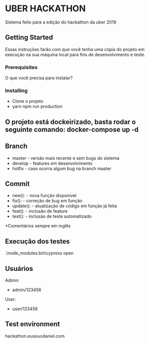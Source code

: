 # UBER HACKATHON

Sistema feito para a edição do hackathon da uber 2019

## Getting Started

Essas instruções farão com que você tenha uma cópia do projeto em execução na sua máquina local para fins de desenvolvimento e teste.

### Prerequisites

O que você precisa para instalar?

### Installing

- Clone o projeto
- yarn
npm run production

## O projeto está dockeirizado, basta rodar o seguinte comando: docker-compose up -d

## Branch
- master - versão mais recente e sem bugs do sistema
- develop - features em desenvolvimento
- hotfix - caso ocorra algum bug na branch master

## Commit
- new(): - nova função disponível
- fix(): - correção de bug em função
- update(): - atualização de código em função já feita
- feat(): - inclusão de feature
- test(): - inclusão de teste automatizado

*Comentários sempre em inglês

## Execução dos testes
.\node_modules\.bin\cypress open

## Usuários
Admin:
- admin/123456

User:
- user/123456

## Test environment
hackathon.eusouodaniel.com